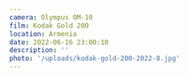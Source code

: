 ```yaml
---
camera: Olympus OM-10
film: Kodak Gold 200
location: Armenia
date: 2022-06-16 23:00:10
description: ''
photo: '/uploads/kodak-gold-200-2022-8.jpg'
---
```

